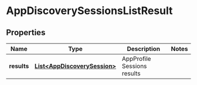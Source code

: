 # AppDiscoverySessionsListResult

## Properties
Name | Type | Description | Notes
------------ | ------------- | ------------- | -------------
**results** | [**List&lt;AppDiscoverySession&gt;**](AppDiscoverySession.md) | AppProfile Sessions results | 

